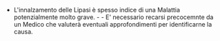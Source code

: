 - L'innalzamento delle Lipasi è spesso indice di una Malattia potenzialmente molto grave. - - E' necessario recarsi precocemnte da un Medico che
  valuterà eventuali approfondimenti per identificarne la causa.
